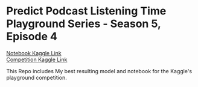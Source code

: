 # Predict Podcast Listening Time  <br> Playground Series - Season 5, Episode 4
[Notebook Kaggle Link](https://www.kaggle.com/code/ikaganacar/optuna-xgb-ikaganacar-podcast) <br>
[Competition Kaggle Link](https://www.kaggle.com/competitions/playground-series-s5e4)

This Repo includes My best resulting model and notebook for the Kaggle's playground competition. 
